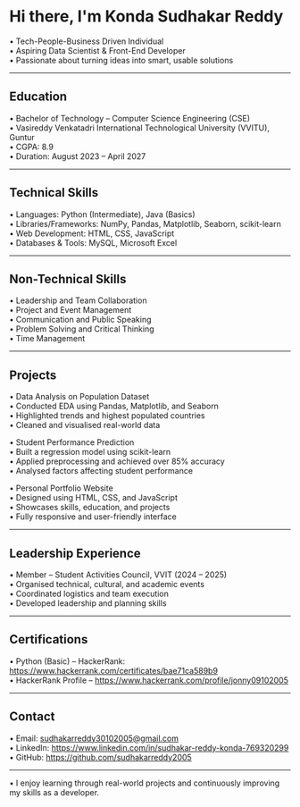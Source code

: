 # Hi there, I'm Konda Sudhakar Reddy

• Tech-People-Business Driven Individual  
• Aspiring Data Scientist & Front-End Developer  
• Passionate about turning ideas into smart, usable solutions

---

## Education

• Bachelor of Technology – Computer Science Engineering (CSE)  
• Vasireddy Venkatadri International Technological University (VVITU), Guntur  
• CGPA: 8.9  
• Duration: August 2023 – April 2027

---

## Technical Skills

• Languages: Python (Intermediate), Java (Basics)  
• Libraries/Frameworks: NumPy, Pandas, Matplotlib, Seaborn, scikit-learn  
• Web Development: HTML, CSS, JavaScript  
• Databases & Tools: MySQL, Microsoft Excel

---

## Non-Technical Skills

• Leadership and Team Collaboration  
• Project and Event Management  
• Communication and Public Speaking  
• Problem Solving and Critical Thinking  
• Time Management

---

## Projects

• Data Analysis on Population Dataset  
  • Conducted EDA using Pandas, Matplotlib, and Seaborn  
  • Highlighted  trends and highest populated countries  
  • Cleaned and visualised real-world data

• Student Performance Prediction  
  • Built a regression model using scikit-learn  
  • Applied preprocessing and achieved over 85% accuracy  
  • Analysed factors affecting student performance

• Personal Portfolio Website  
  • Designed using HTML, CSS, and JavaScript  
  • Showcases skills, education, and projects  
  • Fully responsive and user-friendly interface

---

## Leadership Experience

• Member – Student Activities Council, VVIT (2024 – 2025)  
  • Organised technical, cultural, and academic events  
  • Coordinated logistics and team execution  
  • Developed leadership and planning skills

---

## Certifications

• Python (Basic) – HackerRank: https://www.hackerrank.com/certificates/bae71ca589b9  
• HackerRank Profile – https://www.hackerrank.com/profile/jonny09102005

---

## Contact

• Email: sudhakarreddy30102005@gmail.com  
• LinkedIn: https://www.linkedin.com/in/sudhakar-reddy-konda-769320299  
• GitHub: https://github.com/sudhakarreddy2005

---

• I enjoy learning through real-world projects and continuously improving my skills as a developer.
